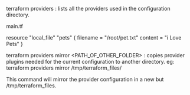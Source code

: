 terraform providers : lists all the providers used in the configuration directory.

main.tf

resource "local_file" "pets" {
    filename = "/root/pet.txt"
    content = "i Love Pets"
}



terraform providers mirror <PATH_OF_OTHER_FOLDER> : copies provider plugins needed for the current configuration to another directory.
eg: terraform providers mirror /tmp/terraform_files/

This command will mirror the provider configuration in a new but /tmp/terraform_files.